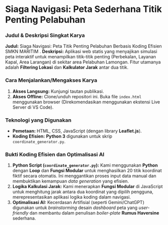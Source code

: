 # Siaga Navigasi: Peta Sederhana Titik Penting Pelabuhan

### Judul & Deskripsi Singkat Karya
**Judul:** Siaga Navigasi: Peta Titik Penting Pelabuhan Berbasis Koding Efisien SMKN MARITIM .
**Deskripsi:** Aplikasi web statis yang menyajikan simulasi peta interaktif untuk menampilkan titik-titik penting (Perbekalan, Layanan Kapal, Area Larangan) di sekitar area Pelabuhan Lamongan. Fitur utamanya adalah **Filtering Lokasi** dan **Kalkulator Jarak** antar dua titik.

### Cara Menjalankan/Mengakses Karya
1.  **Akses Langsung:** Kunjungi tautan publikasi.
2.  **Akses Offline:** Clone/unduh repositori ini. Buka file `index.html` menggunakan browser (Direkomendasikan menggunakan ekstensi Live Server di VS Code).

### Teknologi yang Digunakan
* **Pemetaan:** HTML, CSS, JavaScript (dengan library **Leaflet.js**).
* **Koding Efisien:** **Python 3** digunakan untuk skrip `coordinate_generator.py`.

### Bukti Koding Efisien dan Optimalisasi AI
1.  **Python Script (`coordinate_generator.py`):** Kami menggunakan **Python** dengan **Loop** dan **Fungsi Modular** untuk menghasilkan 20 titik koordinat fiktif secara otomatis. Ini menggantikan proses input data manual dan membuktikan kemampuan *data generation* yang efisien.
2.  **Logika Kalkulasi Jarak:** Kami menerapkan **Fungsi Modular** di JavaScript untuk menghitung jarak antara dua koordinat yang dipilih pengguna, merepresentasikan aplikasi logika koding dalam navigasi.
3.  **Optimalisasi AI:** Kecerdasan Artifisial (seperti Gemini/ChatGPT) digunakan untuk *brainstorming* desain *dashboard* peta yang *user-friendly* dan membantu dalam penulisan *boiler-plate* **Rumus Haversine** sederhana.
